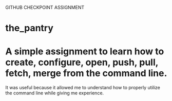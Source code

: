 GITHUB CHECKPOINT ASSIGNMENT
# the_pantry
# A simple assignment to learn how to create, configure, open, push, pull, fetch, merge from the command line. 
It was useful because it allowed me to understand how to properly utilize the command line while giving me experience. 

